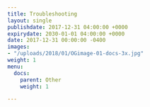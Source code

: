 ```yaml
---
title: Troubleshooting
layout: single
publishdate: 2017-12-31 04:00:00 +0000
expirydate: 2030-01-01 04:00:00 +0000
date: 2017-12-31 00:00:00 -0400
images:
- "/uploads/2018/01/OGimage-01-docs-3x.jpg"
weight: 1
menu:
  docs:
    parent: Other
    weight: 1

---
```

